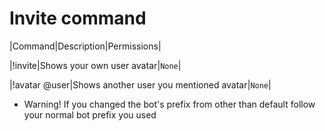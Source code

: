 # Invite command

|Command|Description|Permissions|

|!invite|Shows your own user avatar|`None`|

|!avatar @user|Shows another user you mentioned avatar|`None`|

* Warning! If you changed the bot's prefix from other than default follow your normal bot prefix you used
